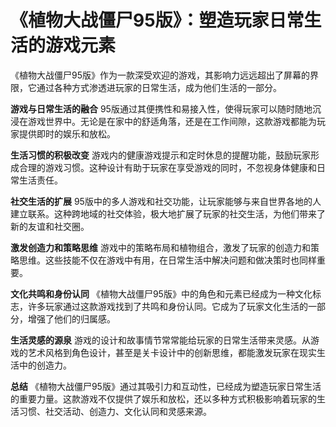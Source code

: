 # 《植物大战僵尸95版》：塑造玩家日常生活的游戏元素

《植物大战僵尸95版》作为一款深受欢迎的游戏，其影响力远远超出了屏幕的界限，它通过各种方式渗透进玩家的日常生活，成为他们生活的一部分。

**游戏与日常生活的融合**
95版通过其便携性和易接入性，使得玩家可以随时随地沉浸在游戏世界中。无论是在家中的舒适角落，还是在工作间隙，这款游戏都能为玩家提供即时的娱乐和放松。

**生活习惯的积极改变**
游戏内的健康游戏提示和定时休息的提醒功能，鼓励玩家形成合理的游戏习惯。这种设计有助于玩家在享受游戏的同时，不忽视身体健康和日常生活责任。

**社交生活的扩展**
95版中的多人游戏和社交功能，让玩家能够与来自世界各地的人建立联系。这种跨地域的社交体验，极大地扩展了玩家的社交生活，为他们带来了新的友谊和社交圈。

**激发创造力和策略思维**
游戏中的策略布局和植物组合，激发了玩家的创造力和策略思维。这些技能不仅在游戏中有用，在日常生活中解决问题和做决策时也同样重要。

**文化共鸣和身份认同**
《植物大战僵尸95版》中的角色和元素已经成为一种文化标志，许多玩家通过这款游戏找到了共鸣和身份认同。它成为了玩家文化生活的一部分，增强了他们的归属感。

**生活灵感的源泉**
游戏的设计和故事情节常常能给玩家的日常生活带来灵感。从游戏的艺术风格到角色设计，甚至是关卡设计中的创新思维，都能激发玩家在现实生活中的创造力。

**总结**
《植物大战僵尸95版》通过其吸引力和互动性，已经成为塑造玩家日常生活的重要力量。这款游戏不仅提供了娱乐和放松，还以多种方式积极影响着玩家的生活习惯、社交活动、创造力、文化认同和灵感来源。